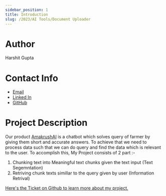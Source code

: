 ```yaml
---
sidebar_position: 1
title: Introduction
slug: /2023/AI Tools/Document Uploader
---
```



# Author
Harshit Gupta

# Contact Info
- [Email](mailto:hgupta1153@gmail.com)
- [Linked In](https://www.linkedin.com/in/harshit-gupta-8a7b621a4/)
- [GitHub](https://github.com/H4R5H1T-007)

# Project Description
Our product [AmakrushAI](https://github.com/AmakrushAI) is a chatbot which solves query of farmer by giving them short and accurate answers. To achieve that we need to process data such that we can do query and find the data which is relevant to the user.
To accomplish this, My Project consists of 2 part :-
1. Chunking text into Meaningful text chunks given the text input (Text Segemntation)
2. Retriving chunk texts simillar to the query given by user (Information Retrival)

[Here's the Ticket on Github to learn more about my project.](https://github.com/Samagra-Development/ai-tools/issues/78)